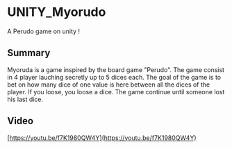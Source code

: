 # UNITY_Myorudo
A Perudo game on unity !

## Summary
Myoruda is a game inspired by the board game "Perudo". The game consist in 4 player lauching secretly up to 5 dices each. The goal of the game is to bet on how many dice of one value is here between all the dices of the player. If you loose, you loose a dice. The game continue until someone lost his last dice.

## Video
[https://youtu.be/f7K1980QW4Y](https://youtu.be/f7K1980QW4Y)

